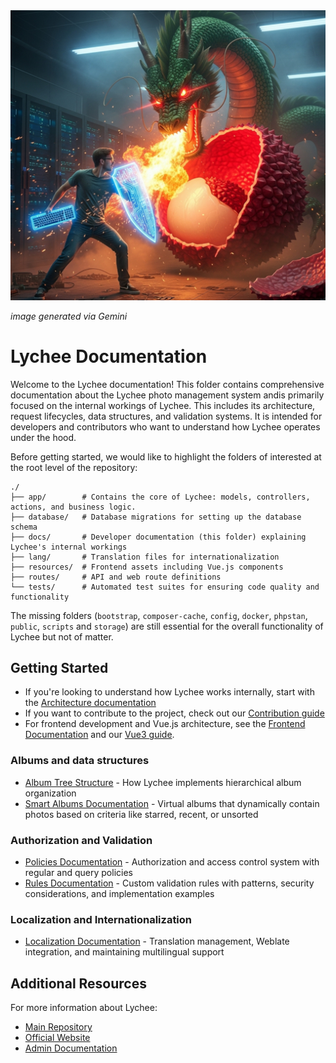 <center><img sizes="50%" src='./dragon-lychee-50.png'></center>

_image generated via Gemini_

# Lychee Documentation

Welcome to the Lychee documentation! This folder contains comprehensive documentation about the Lychee photo management system andis primarily focused on the internal workings of Lychee.
This includes its architecture, request lifecycles, data structures, and validation systems. It is intended for developers and contributors who want to understand how Lychee operates under the hood.

Before getting started, we would like to highlight the folders of interested at the root level of the repository:

```
./
├── app/        # Contains the core of Lychee: models, controllers, actions, and business logic.
├── database/   # Database migrations for setting up the database schema
├── docs/       # Developer documentation (this folder) explaining Lychee's internal workings
├── lang/       # Translation files for internationalization
├── resources/  # Frontend assets including Vue.js components
├── routes/     # API and web route definitions
└── tests/      # Automated test suites for ensuring code quality and functionality
```

The missing folders (`bootstrap`, `composer-cache`, `config`, `docker`, `phpstan`, `public`, `scripts` and `storage`) are still essential for the overall functionality of Lychee but not of matter.

## Getting Started

- If you're looking to understand how Lychee works internally, start with the [Architecture documentation](backend/README.md)
- If you want to contribute to the project, check out our [Contribution guide](Contribute.md)
- For frontend development and Vue.js architecture, see the [Frontend Documentation](frontend/README.md) and our [Vue3 guide](frontend/Vue3.md).

### Albums and data structures

- [Album Tree Structure](backend/Album-tree-structure.md) - How Lychee implements hierarchical album organization
- [Smart Albums Documentation](../app/SmartAlbums/README.md) - Virtual albums that dynamically contain photos based on criteria like starred, recent, or unsorted

### Authorization and Validation
- [Policies Documentation](../app/Policies/README.md) - Authorization and access control system with regular and query policies
- [Rules Documentation](../app/Rules/README.md) - Custom validation rules with patterns, security considerations, and implementation examples

### Localization and Internationalization

- [Localization Documentation](Localization.md) - Translation management, Weblate integration, and maintaining multilingual support

## Additional Resources

For more information about Lychee:
- [Main Repository](https://github.com/LycheeOrg/Lychee)
- [Official Website](https://lycheeorg.dev/)
- [Admin Documentation](https://lycheeorg.dev/docs/)